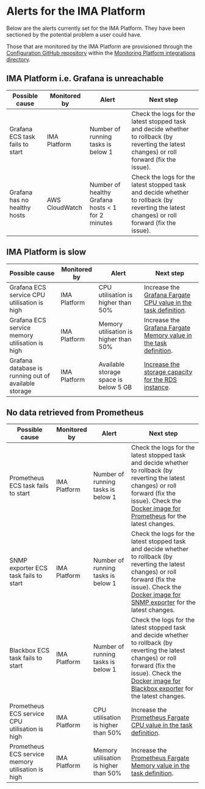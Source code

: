 # Alerts for the IMA Platform

Below are the alerts currently set for the IMA Platform. They have been
sectioned by the potential problem a user could have.

Those that are monitored by the IMA Platform are provisioned through the
[Configuration GitHub repository](https://github.com/ministryofjustice/staff-infrastructure-monitoring-datasource-config)
within the [Monitoring Platform integrations directory](https://github.com/ministryofjustice/staff-infrastructure-monitoring-datasource-config/tree/main/integrations/monitoring_platform).

## IMA Platform i.e. Grafana is unreachable

| Possible cause                  | Monitored by    | Alert                                             | Next step |
|---------------------------------|-----------------|---------------------------------------------------|-----------|
| Grafana ECS task fails to start | IMA Platform    | Number of running tasks is below 1                | Check the logs for the latest stopped task and decide whether to rollback (by reverting the latest changes) or roll forward (fix the issue). |
| Grafana has no healthy hosts    | AWS CloudWatch  | Number of healthy Grafana hosts < 1 for 2 minutes | Check the logs for the latest stopped task and decide whether to rollback (by reverting the latest changes) or roll forward (fix the issue). |

## IMA Platform is slow

| Possible cause                                       | Monitored by | Alert                                 | Next step |
|------------------------------------------------------|--------------|---------------------------------------|-----------|
| Grafana ECS service CPU utilisation is high          | IMA Platform | CPU utilisation is higher than 50%    | Increase the [Grafana Fargate CPU value in the task definition](https://github.com/ministryofjustice/staff-infrastructure-monitoring/blob/05145d0b1208226b1317026197e814bf8068ab24/modules/grafana/service.tf#L7). |
| Grafana ECS service memory utilisation is high       | IMA Platform | Memory utilisation is higher than 50% | Increase the [Grafana Fargate Memory value in the task definition](https://github.com/ministryofjustice/staff-infrastructure-monitoring/blob/05145d0b1208226b1317026197e814bf8068ab24/modules/grafana/service.tf#L8). |
| Grafana database is running out of available storage | IMA Platform | Available storage space is below 5 GB | [Increase the storage capacity for the RDS instance](https://docs.aws.amazon.com/AmazonRDS/latest/UserGuide/USER_PIOPS.StorageTypes.html#USER_PIOPS.ModifyingExisting). |

## No data retrieved from Prometheus

| Possible cause                                    | Monitored by | Alert                                 | Next step |
|---------------------------------------------------|--------------|---------------------------------------|-----------|
| Prometheus ECS task fails to start                | IMA Platform | Number of running tasks is below 1    | Check the logs for the latest stopped task and decide whether to rollback (by reverting the latest changes) or roll forward (fix the issue). Check the [Docker image for Prometheus](https://github.com/ministryofjustice/staff-infrastructure-metric-aggregation-server) for the latest changes. |
| SNMP exporter ECS task fails to start             | IMA Platform | Number of running tasks is below 1    | Check the logs for the latest stopped task and decide whether to rollback (by reverting the latest changes) or roll forward (fix the issue). Check the [Docker image for SNMP exporter](https://github.com/ministryofjustice/staff-infrastructure-monitoring-snmpexporter) for the latest changes. |
| Blackbox ECS task fails to start                  | IMA Platform | Number of running tasks is below 1    | Check the logs for the latest stopped task and decide whether to rollback (by reverting the latest changes) or roll forward (fix the issue). Check the [Docker image for Blackbox exporter](https://github.com/ministryofjustice/staff-infrastructure-monitoring-blackbox-exporter) for the latest changes. |
| Prometheus ECS service CPU utilisation is high    | IMA Platform | CPU utilisation is higher than 50%    | Increase the [Prometheus Fargate CPU value in the task definition](https://github.com/ministryofjustice/staff-infrastructure-monitoring/blob/05145d0b1208226b1317026197e814bf8068ab24/modules/prometheus/service.tf#L85). |
| Prometheus ECS service memory utilisation is high | IMA Platform | Memory utilisation is higher than 50% | Increase the [Prometheus Fargate Memory value in the task definition](https://github.com/ministryofjustice/staff-infrastructure-monitoring/blob/05145d0b1208226b1317026197e814bf8068ab24/modules/prometheus/service.tf#L86). |
